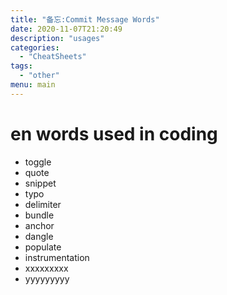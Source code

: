 ```yaml
---
title: "备忘:Commit Message Words"
date: 2020-11-07T21:20:49
description: "usages"
categories:
  - "CheatSheets"
tags:
  - "other"
menu: main
---
```


# en words used in coding
 - toggle
 - quote
 - snippet
 - typo
 - delimiter
 - bundle
 - anchor
 - dangle
 - populate
 - instrumentation
 - xxxxxxxxx
 - yyyyyyyyy